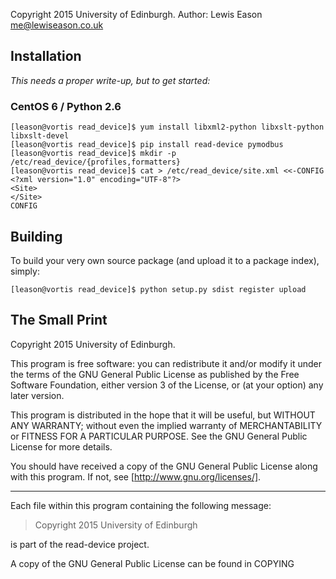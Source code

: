 Copyright 2015 University of Edinburgh.
Author: Lewis Eason <me@lewiseason.co.uk>

## Installation

*This needs a proper write-up, but to get started:*

### CentOS 6 / Python 2.6

```shell
[leason@vortis read_device]$ yum install libxml2-python libxslt-python libxslt-devel
[leason@vortis read_device]$ pip install read-device pymodbus
[leason@vortis read_device]$ mkdir -p /etc/read_device/{profiles,formatters}
[leason@vortis read_device]$ cat > /etc/read_device/site.xml <<-CONFIG
<?xml version="1.0" encoding="UTF-8"?>
<Site>
</Site>
CONFIG
```

## Building

To build your very own source package (and upload it to a package index), simply:

```shell
[leason@vortis read_device]$ python setup.py sdist register upload
```

## The Small Print

Copyright 2015 University of Edinburgh.

This program is free software: you can redistribute it and/or modify
it under the terms of the GNU General Public License as published by
the Free Software Foundation, either version 3 of the License, or
(at your option) any later version.

This program is distributed in the hope that it will be useful,
but WITHOUT ANY WARRANTY; without even the implied warranty of
MERCHANTABILITY or FITNESS FOR A PARTICULAR PURPOSE. See the
GNU General Public License for more details.

You should have received a copy of the GNU General Public License
along with this program. If not, see [http://www.gnu.org/licenses/].

---

Each file within this program containing the following message:

> Copyright 2015 University of Edinburgh

is part of the read-device project.

A copy of the GNU General Public License can be found in COPYING
